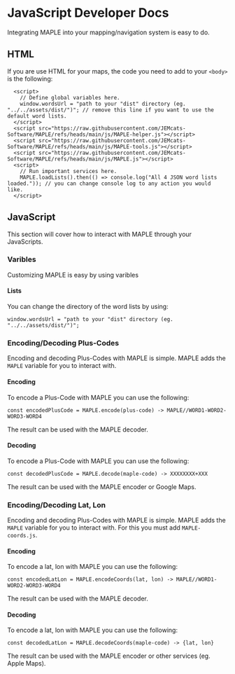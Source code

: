 # JavaScript Developer Docs
Integrating MAPLE into your mapping/navigation system is easy to do.

## HTML
If you are use HTML for your maps, the code you need to add to your ```<body>``` is the following:
```
  <script>
    // Define global variables here.
    window.wordsUrl = "path to your "dist" directory (eg. "../../assets/dist/")"; // remove this line if you want to use the default word lists.
  </script>
  <script src="https://raw.githubusercontent.com/JEMcats-Software/MAPLE/refs/heads/main/js/MAPLE-helper.js"></script>
  <script src="https://raw.githubusercontent.com/JEMcats-Software/MAPLE/refs/heads/main/js/MAPLE-tools.js"></script>
  <script src="https://raw.githubusercontent.com/JEMcats-Software/MAPLE/refs/heads/main/js/MAPLE.js"></script>
  <script>
    // Run important services here.
    MAPLE.loadLists().then(() => console.log("All 4 JSON word lists loaded.")); // you can change console log to any action you would like.
  </script>
```

## JavaScript
This section will cover how to interact with MAPLE through your JavaScripts.

### Varibles
Customizing MAPLE is easy by using varibles

#### Lists
You can change the directory of the word lists by using:
```
window.wordsUrl = "path to your "dist" directory (eg. "../../assets/dist/")";
```

### Encoding/Decoding Plus-Codes
Encoding and decoding Plus-Codes with MAPLE is simple. MAPLE adds the ```MAPLE``` variable for you to interact with.

#### Encoding
To encode a Plus-Code with MAPLE you can use the following:
```
const encodedPlusCode = MAPLE.encode(plus-code) -> MAPLE//WORD1-WORD2-WORD3-WORD4
```
The result can be used with the MAPLE decoder.

#### Decoding
To encode a Plus-Code with MAPLE you can use the following:
```
const decodedPlusCode = MAPLE.decode(maple-code) -> XXXXXXXX+XXX
```
The result can be used with the MAPLE encoder or Google Maps.

### Encoding/Decoding Lat, Lon
Encoding and decoding Plus-Codes with MAPLE is simple. MAPLE adds the ```MAPLE``` variable for you to interact with. For this you must add ```MAPLE-coords.js```.

#### Encoding
To encode a lat, lon with MAPLE you can use the following:
```
const encodedLatLon = MAPLE.encodeCoords(lat, lon) -> MAPLE//WORD1-WORD2-WORD3-WORD4
```
The result can be used with the MAPLE decoder.

#### Decoding
To encode a lat, lon with MAPLE you can use the following:
```
const decodedLatLon = MAPLE.decodeCoords(maple-code) -> {lat, lon}
```
The result can be used with the MAPLE encoder or other services (eg. Apple Maps).